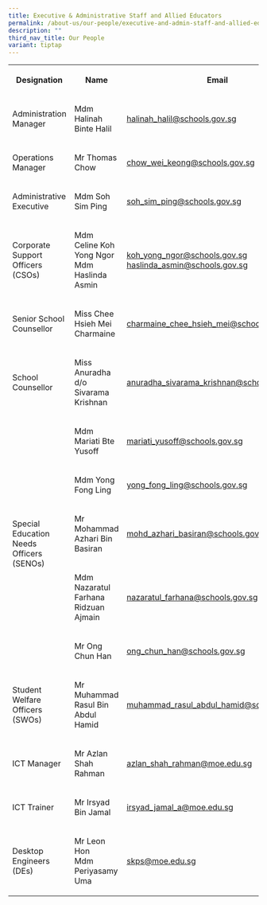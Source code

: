 ```yaml
---
title: Executive & Administrative Staff and Allied Educators
permalink: /about-us/our-people/executive-and-admin-staff-and-allied-educators/
description: ""
third_nav_title: Our People
variant: tiptap
---
```

<table style="minWidth: 75px">
<colgroup>
<col>
<col>
<col>
</colgroup>
<tbody>
<tr>
<th rowspan="1" colspan="1">
<p>Designation</p>
</th>
<th rowspan="1" colspan="1">
<p>Name</p>
</th>
<th rowspan="1" colspan="1">
<p>Email</p>
</th>
</tr>
<tr>
<td rowspan="1" colspan="1">
<p>Administration Manager</p>
</td>
<td rowspan="1" colspan="1">
<p>Mdm Halinah Binte Halil</p>
</td>
<td rowspan="1" colspan="1">
<p><a href="mailto:halinah_halil@schools.gov.sg" rel="noopener noreferrer nofollow" target="_blank">halinah_halil@schools.gov.sg</a>
</p>
</td>
</tr>
<tr>
<td rowspan="1" colspan="1">
<p>Operations Manager</p>
</td>
<td rowspan="1" colspan="1">
<p>Mr Thomas Chow</p>
</td>
<td rowspan="1" colspan="1">
<p><a href="mailto:chow_wei_keong@schools.gov.sg" rel="noopener noreferrer nofollow" target="_blank">chow_wei_keong@schools.gov.sg</a>
</p>
</td>
</tr>
<tr>
<td rowspan="1" colspan="1">
<p>Administrative Executive</p>
</td>
<td rowspan="1" colspan="1">
<p>Mdm Soh Sim Ping</p>
</td>
<td rowspan="1" colspan="1">
<p><a href="mailto:soh_sim_ping@schools.gov.sg" rel="noopener noreferrer nofollow" target="_blank">soh_sim_ping@schools.gov.sg</a>
</p>
</td>
</tr>
<tr>
<td rowspan="1" colspan="1">
<p>Corporate Support Officers (CSOs)</p>
</td>
<td rowspan="1" colspan="1">
<p>Mdm Celine Koh Yong Ngor
<br>Mdm Haslinda Asmin</p>
</td>
<td rowspan="1" colspan="1">
<p><a href="mailto:koh_yong_ngor@schools.gov.sg" rel="noopener noreferrer nofollow" target="_blank">koh_yong_ngor@schools.gov.sg</a>
<br><a href="mailto:haslinda_asmin@school.gov.sg" rel="noopener noreferrer nofollow" target="_blank">haslinda_asmin@schools.gov.sg</a>
</p>
</td>
</tr>
<tr>
<td rowspan="1" colspan="1">
<p>Senior School Counsellor</p>
</td>
<td rowspan="1" colspan="1">
<p>Miss Chee Hsieh Mei Charmaine</p>
</td>
<td rowspan="1" colspan="1">
<p><a href="mailto:charmaine_chee_hsieh_mei@schools.gov.sg" rel="noopener noreferrer nofollow" target="_blank">charmaine_chee_hsieh_mei@schools.gov.sg</a>
</p>
</td>
</tr>
<tr>
<td rowspan="1" colspan="1">
<p>School Counsellor</p>
</td>
<td rowspan="1" colspan="1">
<p>Miss Anuradha d/o Sivarama Krishnan</p>
</td>
<td rowspan="1" colspan="1">
<p><a href="mailto:anuradha_sivarama_krishnan@schools.gov.sg" rel="noopener noreferrer nofollow" target="_blank">anuradha_sivarama_krishnan@schools.gov.sg</a>
</p>
</td>
</tr>
<tr>
<td rowspan="5" colspan="1">
<p>Special Education Needs Officers (SENOs)</p>
</td>
<td rowspan="1" colspan="1">
<p>Mdm Mariati Bte Yusoff</p>
</td>
<td rowspan="1" colspan="1">
<p><a href="mailto:mariati_yusoff@school.gov.sg" rel="noopener noreferrer nofollow" target="_blank">mariati_yusoff@schools.gov.sg</a>
</p>
</td>
</tr>
<tr>
<td rowspan="1" colspan="1">
<p>Mdm Yong Fong Ling</p>
</td>
<td rowspan="1" colspan="1">
<p><a href="mailto:yong_fong_ling@schools.gov.sg" rel="noopener noreferrer nofollow" target="_blank">yong_fong_ling@schools.gov.sg</a>
</p>
</td>
</tr>
<tr>
<td rowspan="1" colspan="1">
<p>Mr Mohammad Azhari Bin Basiran</p>
</td>
<td rowspan="1" colspan="1">
<p><a href="mailto:mohd_azhari_basiran@schools.gov.sg" rel="noopener noreferrer nofollow" target="_blank">mohd_azhari_basiran@schools.gov.sg</a>
</p>
</td>
</tr>
<tr>
<td rowspan="1" colspan="1">
<p>Mdm Nazaratul Farhana Ridzuan Ajmain</p>
</td>
<td rowspan="1" colspan="1">
<p><a href="mailto:nazaratul_farhana@schools.gov.sg" rel="noopener noreferrer nofollow" target="_blank">nazaratul_farhana@schools.gov.sg</a>
</p>
</td>
</tr>
<tr>
<td rowspan="1" colspan="1">
<p>Mr Ong Chun Han</p>
</td>
<td rowspan="1" colspan="1">
<p><a href="mailto:ong_chun_han@schools.gov.sg" rel="noopener noreferrer nofollow" target="_blank">ong_chun_han@schools.gov.sg</a>
</p>
</td>
</tr>
<tr>
<td rowspan="1" colspan="1">
<p>Student Welfare Officers (SWOs)</p>
</td>
<td rowspan="1" colspan="1">
<p>Mr Muhammad Rasul Bin Abdul Hamid</p>
</td>
<td rowspan="1" colspan="1">
<p><a href="mailto:muhammad_rasul_abdul_hamid@schools.gov.sg" rel="noopener noreferrer nofollow" target="_blank">muhammad_rasul_abdul_hamid@schools.gov.sg</a>
</p>
</td>
</tr>
<tr>
<td rowspan="1" colspan="1">
<p>ICT Manager</p>
</td>
<td rowspan="1" colspan="1">
<p>Mr Azlan Shah Rahman</p>
</td>
<td rowspan="1" colspan="1">
<p><a href="mailto:azlan_shah_rahman@moe.edu.sg" rel="noopener noreferrer nofollow" target="_blank">azlan_shah_rahman@moe.edu.sg</a>
</p>
</td>
</tr>
<tr>
<td rowspan="1" colspan="1">
<p>ICT Trainer</p>
</td>
<td rowspan="1" colspan="1">
<p>Mr Irsyad Bin Jamal</p>
</td>
<td rowspan="1" colspan="1">
<p><a href="mailto:irsyad_jamal_a@moe.edu.sg" rel="noopener noreferrer nofollow" target="_blank">irsyad_jamal_a@moe.edu.sg</a>
</p>
</td>
</tr>
<tr>
<td rowspan="1" colspan="1">
<p>Desktop Engineers (DEs)</p>
</td>
<td rowspan="1" colspan="1">
<p>Mr Leon Hon
<br>Mdm Periyasamy Uma</p>
</td>
<td rowspan="1" colspan="1">
<p><a href="mailto:skps@moe.edu.sg" rel="noopener noreferrer nofollow" target="_blank">skps@moe.edu.sg</a>
</p>
</td>
</tr>
</tbody>
</table>
<p></p>